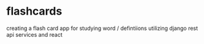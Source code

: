 # flashcards

creating a flash card app for studying word / defintiions utilizing django rest api services and react
